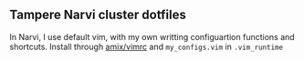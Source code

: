 ## Tampere Narvi cluster dotfiles

In Narvi, I use default vim, with my own writting configuartion functions and shortcuts. Install through [amix/vimrc](https://github.com/amix/vimrc) and `my_configs.vim` in `.vim_runtime`
